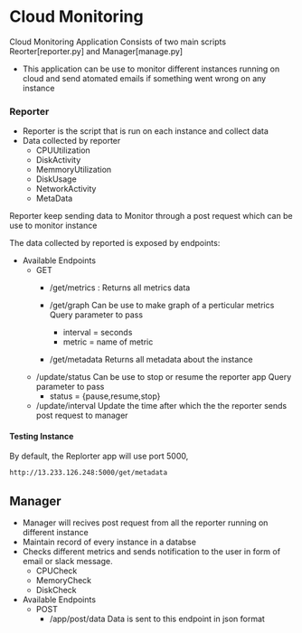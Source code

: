 # Cloud Monitoring


Cloud Monitoring Application Consists of two main scripts Reorter[reporter.py] and Manager[manage.py]

  - This application can be use to monitor different instances running on cloud and send atomated emails if something went wrong on any instance

### Reporter


  - Reporter is the  script that is run on each instance and collect data 
  - Data collected by reporter 
    - CPUUtilization
    - DiskActivity
    - MemmoryUtilization
    - DiskUsage
    - NetworkActivity
    - MetaData

Reporter keep sending data to Monitor through a post request which can be use to monitor instance

The data collected by reported is exposed by endpoints:
  - Available Endpoints
    - GET
      -  /get/metrics : Returns all metrics data
      -  /get/graph
        Can be use to make graph of a perticular metrics
        Query parameter to pass
          - interval = seconds
          - metric = name of metric

      - /get/metadata
Returns all  metadata about the instance
    -  /update/status
    Can be use to stop or resume the reporter app
     Query parameter to pass
        - status = {pause,resume,stop}
    - /update/interval
    Update the time after which the the reporter sends post request to manager
    
    

#### Testing Instance

By default, the Replorter app will use port 5000, 

```sh
http://13.233.126.248:5000/get/metadata
```

## Manager
 - Manager will recives post request from all the reporter running on different instance
 - Maintain record of every instance in a databse
  - Checks different metrics and sends notification to the user in form of email or slack message.
    - CPUCheck 
    - MemoryCheck
    - DiskCheck
 - Available Endpoints
    - POST
        - /app/post/data
        Data is sent to this endpoint in json format
